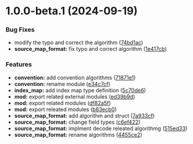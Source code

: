 # 1.0.0-beta.1 (2024-09-19)


### Bug Fixes

* modify the typo and correct the algorithm ([74bd1ac](https://github.com/TomokiMiyauci/source-map/commit/74bd1acea8facde12ba95283da6d0f872981e0ed))
* **source_map_format:** fix typo and correct algorithm ([1e417cb](https://github.com/TomokiMiyauci/source-map/commit/1e417cbd7d6c107fa4834adf2929e911ae78ff1b))


### Features

* **convention:** add convention algorithms ([71871e1](https://github.com/TomokiMiyauci/source-map/commit/71871e1840923f8b646f113f2a1ba7e1397cc08a))
* **convention:** rename module ([e34c7cf](https://github.com/TomokiMiyauci/source-map/commit/e34c7cfb071cc3913459176ae7f1ff2cc3fd5f63))
* **index_map:** add index map type definition ([5c70de6](https://github.com/TomokiMiyauci/source-map/commit/5c70de61913f4a8da88c41638c88b121746e8824))
* **mod:** export related external modules ([ed39b9d](https://github.com/TomokiMiyauci/source-map/commit/ed39b9d051cf3aaf429b92d295c5da9dcc29f7b9))
* **mod:** export related modules ([df82a5f](https://github.com/TomokiMiyauci/source-map/commit/df82a5fd7ec98f65f3df0336041e710c0204a0ea))
* **mod:** export releated modules ([b83ecb0](https://github.com/TomokiMiyauci/source-map/commit/b83ecb0dfe723247642fee9a21adf0501c67f7ff))
* **source_map_format:** add  algorithm and struct ([7a933cf](https://github.com/TomokiMiyauci/source-map/commit/7a933cfa50b355fa39c3780c225c6ccd96474b69))
* **source_map_format:** change field types ([c6ef422](https://github.com/TomokiMiyauci/source-map/commit/c6ef422c550c5071265a9b8098154e5eec0253fb))
* **source_map_format:** implment decode releated algorithmg ([515ed33](https://github.com/TomokiMiyauci/source-map/commit/515ed333671c34b42858aeb703201c96b04cfa99))
* **source_map_format:** rename algorithms ([4455ce2](https://github.com/TomokiMiyauci/source-map/commit/4455ce268d83d65946108f5f46516cc987b3f100))

